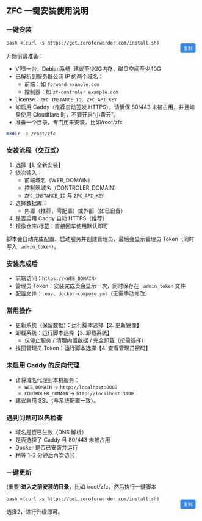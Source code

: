 <style>
.code-container {
  position: relative;
  margin: 16px 0;
}

.copy-button {
  position: absolute;
  top: 8px;
  right: 8px;
  background: #0969da;
  color: white;
  border: none;
  border-radius: 4px;
  padding: 4px 8px;
  font-size: 12px;
  cursor: pointer;
  z-index: 10;
  opacity: 0.8;
  transition: opacity 0.2s;
}

.copy-button:hover {
  opacity: 1;
  background: #0550ae;
}

.copy-button.copied {
  background: #1a7f37;
}

.code-container pre {
  margin: 0;
}
</style>

## ZFC 一键安装使用说明

### 一键安装
<div class="code-container">
<button class="copy-button" onclick="(function(btn) {
  var text = 'bash <(curl -s https://get.zeroforwarder.com/install.sh)';
  var textArea = document.createElement('textarea');
  textArea.value = text;
  textArea.style.position = 'fixed';
  textArea.style.left = '-999999px';
  textArea.style.top = '-999999px';
  document.body.appendChild(textArea);
  textArea.focus();
  textArea.select();
  var success = false;
  try {
    success = document.execCommand('copy');
  } catch (err) {
    console.error('Copy failed:', err);
  }
  document.body.removeChild(textArea);
  if (success || (navigator.clipboard && navigator.clipboard.writeText)) {
    if (!success && navigator.clipboard) {
      navigator.clipboard.writeText(text);
    }
    btn.textContent = '已复制';
    btn.style.background = '#1a7f37';
    setTimeout(function() {
      btn.textContent = '复制';
      btn.style.background = '#0969da';
    }, 2000);
  } else {
    btn.textContent = '复制失败';
    btn.style.background = '#dc3545';
    setTimeout(function() {
      btn.textContent = '复制';
      btn.style.background = '#0969da';
    }, 2000);
  }
})(this)">复制</button>
<pre><code class="language-bash">bash <(curl -s https://get.zeroforwarder.com/install.sh)</code></pre>
</div>

开始前请准备：
- VPS一台，Debian系统, 建议至少2G内存，磁盘空间至少40G
- 已解析到服务器公网 IP 的两个域名：
  - 前端：如 `forward.example.com`
  - 控制器：如 `zf-controler.example.com`
- License：`ZFC_INSTANCE_ID`、`ZFC_API_KEY`
- 如启用 Caddy（推荐自动签发 HTTPS），请确保 80/443 未被占用，并且如果使用 Cloudflare 时，不要开启“小黄云”。
- 准备一个目录，专门用来安装，比如/root/zfc
```bash
mkdir -p /root/zfc
```

### 安装流程（交互式）
1) 选择【1. 全新安装】
2) 依次输入：
   - 前端域名（WEB_DOMAIN）
   - 控制器域名（CONTROLER_DOMAIN）
   - `ZFC_INSTANCE_ID` 与 `ZFC_API_KEY`
3) 选择数据库：
   - 内置（推荐，零配置）或外部（如已自备）
4) 是否启用 Caddy 自动 HTTPS（推荐）
5) 镜像仓库/标签：直接回车使用默认即可

脚本会自动完成配置、启动服务并创建管理员，最后会显示管理员 Token（同时写入 `.admin_token`）。

### 安装完成后
- 前端访问：`https://<WEB_DOMAIN>`
- 管理员 Token：安装完成页会显示一次，同时保存在 `.admin_token` 文件
- 配置文件：`.env`、`docker-compose.yml`（无需手动修改）

### 常用操作
- 更新系统（保留数据）：运行脚本选择【2. 更新镜像】
- 卸载系统：运行脚本选择【3. 卸载系统】
  - 仅停止服务 / 清理内置数据 / 完全卸载（按需选择）
- 找回管理员 Token：运行脚本选择【4. 查看管理员密码】

### 未启用 Caddy 的反向代理
- 请将域名代理到本机服务：
  - `WEB_DOMAIN` → `http://localhost:8080`
  - `CONTROLER_DOMAIN` → `http://localhost:3100`
- 建议启用 SSL（与系统配置一致）。

### 遇到问题可以先检查
- 域名是否已生效（DNS 解析）
- 是否选择了 Caddy 且 80/443 未被占用
- Docker 是否已安装并运行
- 稍等 1–2 分钟后再次访问


### 一键更新
(重要)**进入之前安装的目录**，比如 /root/zfc，然后执行一键脚本
<div class="code-container">
<button class="copy-button" onclick="(function(btn) {
  var text = 'bash <(curl -s https://get.zeroforwarder.com/install.sh)';
  var textArea = document.createElement('textarea');
  textArea.value = text;
  textArea.style.position = 'fixed';
  textArea.style.left = '-999999px';
  textArea.style.top = '-999999px';
  document.body.appendChild(textArea);
  textArea.focus();
  textArea.select();
  var success = false;
  try {
    success = document.execCommand('copy');
  } catch (err) {
    console.error('Copy failed:', err);
  }
  document.body.removeChild(textArea);
  if (success || (navigator.clipboard && navigator.clipboard.writeText)) {
    if (!success && navigator.clipboard) {
      navigator.clipboard.writeText(text);
    }
    btn.textContent = '已复制';
    btn.style.background = '#1a7f37';
    setTimeout(function() {
      btn.textContent = '复制';
      btn.style.background = '#0969da';
    }, 2000);
  } else {
    btn.textContent = '复制失败';
    btn.style.background = '#dc3545';
    setTimeout(function() {
      btn.textContent = '复制';
      btn.style.background = '#0969da';
    }, 2000);
  }
})(this)">复制</button>
<pre><code class="language-bash">bash <(curl -s https://get.zeroforwarder.com/install.sh)</code></pre>
</div>
选择2，进行升级即可。